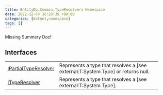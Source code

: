 ```yaml
---
title: EntityDb.Common.TypeResolvers Namespace
date: 2022-12-04 10:20:39 +00:00
categories: [dotnet,namespace]
tags: []
---
```


Missing Summary Doc!
## Interfaces
<table><tr><td><!--/posts/dotnet.entitydb.common.typeresolvers.ipartialtyperesolver--><a href='#'>IPartialTypeResolver</a></td><td>
Represents a type that resolves a [see external:T:System.Type] or returns null.
</td></tr><tr><td><!--/posts/dotnet.entitydb.common.typeresolvers.ityperesolver--><a href='#'>ITypeResolver</a></td><td>
Represents a type that resolves a [see external:T:System.Type].
</td></tr></table>
